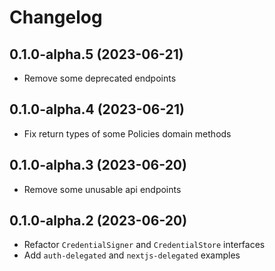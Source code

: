 # Changelog

## 0.1.0-alpha.5 (2023-06-21)

* Remove some deprecated endpoints

## 0.1.0-alpha.4 (2023-06-21)

* Fix return types of some Policies domain methods

## 0.1.0-alpha.3 (2023-06-20)

* Remove some unusable api endpoints

## 0.1.0-alpha.2 (2023-06-20)

* Refactor `CredentialSigner` and `CredentialStore` interfaces
* Add `auth-delegated` and `nextjs-delegated` examples